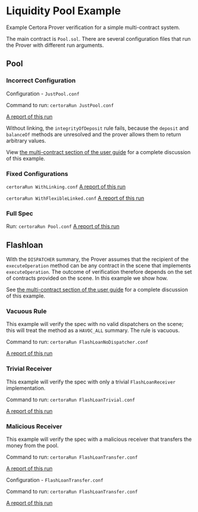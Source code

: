 # Liquidity Pool Example

Example Certora Prover verification for a simple multi-contract system.

The main contract is `Pool.sol`. There are several configuration files that run the Prover with different run arguments.

## Pool
### Incorrect Configuration    
Configuration - `JustPool.conf`

Command to run:
```certoraRun JustPool.conf```

[A report of this run](https://vaas-stg.certora.com/output/99814/1af146f27d1141d28d74bf6331677424?anonymousKey=b571503757685a501a1f56fe27e612234debe816)

Without linking, the `integrityOfDeposit` rule fails, because the `deposit` and `balanceOf` methods are unresolved and the prover allows them to return arbitrary values.

View [the multi-contract section of the user guide](https://docs.certora.com/en/latest/docs/user-guide/multicontract/index.html) for a complete discussion of this example.


### Fixed Configurations
```certoraRun WithLinking.conf```
[A report of this run](https://vaas-stg.certora.com/output/99814/50a391df73384d23bebefd7fd157f1a2?anonymousKey=d32464a62dce0c362c58da87edf6bc97f852e2ea)


```certoraRun WithFlexibleLinked.conf```
[A report of this run](https://vaas-stg.certora.com/output/99814/eb5ec5d397674956995752f47d0f3a2b?anonymousKey=1533a7bf708e75202767c1eb689065fe534797d5)


### Full Spec
Run:
```certoraRun Pool.conf```
[A report of this run](https://vaas-stg.certora.com/output/99814/caa0e3170d3240f0830defbb48a76b12?anonymousKey=3f8a0305082babeee6cde0ce4e793e313cb7031f)


## Flashloan
With the `DISPATCHER` summary, the Prover assumes that the recipient
of the `executeOperation` method can be any contract in the scene that
implements `executeOperation`.  The outcome of verification therefore
depends on the set of contracts provided on the scene. In this example
we show how.

See [the multi-contract section of the user guide](https://docs.certora.com/en/latest/docs/user-guide/multicontract/index.html#working-with-unknown-contracts) for a complete discussion of this example.

### Vacuous Rule
This example will verify the spec with no valid dispatchers on the scene; this will treat the method as a `HAVOC_ALL` summary. The rule is vacuous.

Command to run:
```certoraRun FlashLoanNoDispatcher.conf```

[A report of this run](https://vaas-stg.certora.com/output/99814/e7232c0fe25d4ef8826cd09c1e7c25f4?anonymousKey=74ab04cb863a2785b8b7db341afee5f3ee8f09dd)


### Trivial Receiver
This example will verify the spec with only a trivial `FlashLoanReceiver` implementation.

Command to run:
```certoraRun FlashLoanTrivial.conf```

[A report of this run](https://vaas-stg.certora.com/output/99814/22eb5242661f400ea396de8ba4abbdd2?anonymousKey=65d43f448782e7a7858957d6bba04fdf358314a8)


### Malicious Receiver
This example will verify the spec with a malicious receiver that transfers the money from the pool. 

Command to run:
```certoraRun FlashLoanTransfer.conf```

[A report of this run](https://vaas-stg.certora.com/output/99814/5568d1bd3071449b9641c34b6b408513?anonymousKey=97ec29267287ea7257ba7f079d5c54e30178cd35)

Configuration - `FlashLoanTransfer.conf`

Command to run:
```certoraRun FlashLoanTransfer.conf```

[A report of this run](https://prover.certora.com/output/1902/fe8df7d789294f669e3227d24b54a5b1?anonymousKey=3856de0b1fadb117128976104480007b2aefd7c9)
